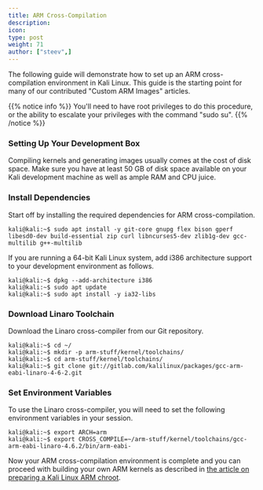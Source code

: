 ```yaml
---
title: ARM Cross-Compilation
description:
icon:
type: post
weight: 71
author: ["steev",]
---
```


The following guide will demonstrate how to set up an ARM cross-compilation environment in Kali Linux. This guide is the starting point for many of our contributed "Custom ARM Images" articles.

{{% notice info %}}
You'll need to have root privileges to do this procedure, or the ability to escalate your privileges with the command "sudo su".
{{% /notice %}}

### Setting Up Your Development Box

Compiling kernels and generating images usually comes at the cost of disk space. Make sure you have at least 50 GB of disk space available on your Kali development machine as well as ample RAM and CPU juice.

### Install Dependencies

Start off by installing the required dependencies for ARM cross-compilation.

```console
kali@kali:~$ sudo apt install -y git-core gnupg flex bison gperf libesd0-dev build-essential zip curl libncurses5-dev zlib1g-dev gcc-multilib g++-multilib
```

If you are running a 64-bit Kali Linux system, add i386 architecture support to your development environment as follows.

```console
kali@kali:~$ dpkg --add-architecture i386
kali@kali:~$ sudo apt update
kali@kali:~$ sudo apt install -y ia32-libs
```

### Download Linaro Toolchain

Download the Linaro cross-compiler from our Git repository.

```console
kali@kali:~$ cd ~/
kali@kali:~$ mkdir -p arm-stuff/kernel/toolchains/
kali@kali:~$ cd arm-stuff/kernel/toolchains/
kali@kali:~$ git clone git://gitlab.com/kalilinux/packages/gcc-arm-eabi-linaro-4-6-2.git
```

### Set Environment Variables

To use the Linaro cross-compiler, you will need to set the following environment variables in your session.

```console
kali@kali:~$ export ARCH=arm
kali@kali:~$ export CROSS_COMPILE=~/arm-stuff/kernel/toolchains/gcc-arm-eabi-linaro-4.6.2/bin/arm-eabi-
```

Now your ARM cross-compilation environment is complete and you can proceed with building your own ARM kernels as described in [the article on preparing a Kali Linux ARM chroot](/docs/development/kali-linux-arm-chroot/).
